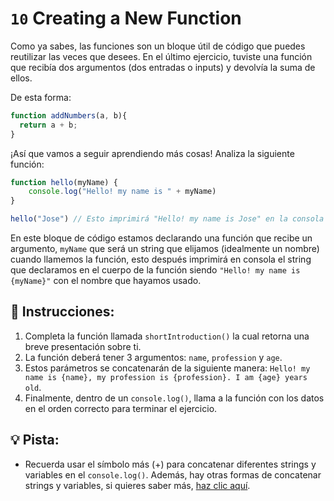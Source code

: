 # `10` Creating a New Function
Como ya sabes, las funciones son un bloque útil de código que puedes reutilizar las veces que desees. En el último ejercicio, tuviste una función que recibía dos argumentos (dos entradas o inputs) y devolvía la suma de ellos.

De esta forma:
```Javascript
function addNumbers(a, b){
  return a + b;
}
```
¡Así que vamos a seguir aprendiendo más cosas! Analiza la siguiente función:

```Javascript
function hello(myName) {
    console.log("Hello! my name is " + myName)
}

hello("Jose") // Esto imprimirá "Hello! my name is Jose" en la consola
```

En este bloque de código estamos declarando una función que recibe un argumento, `myName` que será un string que elijamos (idealmente un nombre) cuando llamemos la función, esto después imprimirá en consola el string que declaramos en el cuerpo de la función siendo `"Hello! my name is {myName}"` con el nombre que hayamos usado.

## 📝 Instrucciones:
1. Completa la función llamada `shortIntroduction()` la cual retorna una breve presentación sobre ti.
2. La función deberá tener 3 argumentos: `name`, `profession` y `age`.
3. Estos parámetros se concatenarán de la siguiente manera: `Hello! my name is {name}, my profession is {profession}. I am {age} years old`.
4. Finalmente, dentro de un `console.log()`, llama a la función con los datos en el orden correcto para terminar el ejercicio.

## 💡 Pista:
- Recuerda usar el símbolo más (+) para concatenar diferentes strings y variables en el `console.log()`. Además, hay otras formas de concatenar strings y variables, si quieres saber más, [haz clic aquí](https://stackoverflow.com/questions/16600925/how-can-i-add-a-variable-to-console-log).